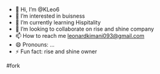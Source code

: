 - 👋 Hi, I’m @KLeo6
- 👀 I’m interested in buisness
- 🌱 I’m currently learning Hispitality
- 💞️ I’m looking to collaborate on rise and shine company
- 📫 How to reach me leonardkimani093@gmail.com
- 😄 Pronouns: ...
- ⚡ Fun fact: rise and shine owner

<!---
KLeo6/KLeo6 is a ✨ special ✨ repository because its `README.md` (this file) appears on your GitHub profile.
You can click the Preview link to take a look at your changes.
--->
#fork
